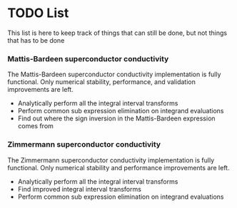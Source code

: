 # TODO List

This list is here to keep track of things that can still be done, but not things that has to be done

### Mattis-Bardeen superconductor conductivity

The Mattis-Bardeen superconductor conductivity implementation is fully functional. Only numerical stability, performance, and validation improvements are left.

* Analytically perform all the integral interval transforms
* Perform common sub expression elimination on integrand evaluations
* Find out where the sign inversion in the Mattis-Bardeen expression comes from

### Zimmermann superconductor conductivity

The Zimmermann superconductor conductivity implementation is fully functional.  Only numerical stability and performance improvements are left.

* Analytically perform all the integral interval transforms
* Find improved integral interval transforms
* Perform common sub expression elimination on integrand evaluations
